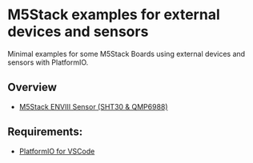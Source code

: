 # M5Stack examples for external devices and sensors

Minimal examples for some M5Stack Boards using external devices and sensors with PlatformIO.

## Overview
- [M5Stack ENVIII Sensor (SHT30 & QMP6988) ](M5Stack%20ENVIII%20Sensor/README.md)

## Requirements:
- [PlatformIO for VSCode](https://platformio.org/install/ide?install=vscode)
